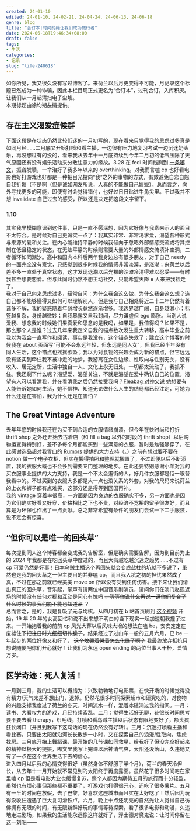 ```yaml
---
created: 24-01-10
edited: 24-01-10, 24-02-21, 24-04-24, 24-06-13, 24-06-18
genre: blog
title: "合订本|时间的绳让我们成为旅行者"
date: 2024-06-18T19:46:34+08:00
draft: false
tags: 
- 生活 
categories: 
- 记录 
slug: "life-240618"
---
```


如你所见，我又很久没有写过博客了。来荷兰以后月更变得不可能，月记录这个标题已然成为一种诈骗，因此本栏目现正式更名为“合订本”，过刊合订，入库积灰。让我们从一月起清扫电子尘埃。  
本期标题由徐均朔~~友情~~提供。

## 存在主义渴爱症候群
下面这段是在状态仍然比较低迷的一月初写的，现在看来只觉得我的思虑过多真是如同月经……二月底又开始打喷和看主播，一边很有压力地复习考试一边沉迷奶头乐，再没想过有的没的，看来我从去年十一月底持续到今年二月初的低气压除了天气原因还有没有娱乐活动来分散注意力的缘故。3.28 在 fedi 时间线刷到 [一条嘟文](https://m.cmx.im/@floraTomatoHat/108601313684297856)，振聋发聩，一举治好了我多年以来的 overthinking。对我而言嗑 cp 也好看电影也好打游戏也好都是一种把目光投向“我”之外的事物的方式，有效避免自恋自怨自我折嬷（不是啊（但是诚如网友所说，人真的不能做自己嬷嬷）。总而言之，向外寻找更多的可能，即便有时会觉得错付，也好过日日钻进牛角尖里。不过我并不想 invalidate 自己过去的感受，所以还是决定把这段文字留下。
### 1.10
其实我早模糊意识到这件事，只是一直不愿深想，因为它好像与我素来示人的面目不太符合。是时候对自己更诚实一点了：我其实非常、非常渴求爱，渴望各种形式与来源的爱和关注。在内心能维持平静的时候我倾向于忽略外部情感交流或将其控制在低且稳定的状态，在无法平静的时候则需要大量的外部情感交流填补空洞，二者循环如同潮汐。高中和国内本科后两年我身边总有很多朋友，对于自己 needy 的一面完全没有察觉，只感觉到很多时候我的情感非常淡漠，是涨潮；来荷兰以后差不多一直处于真空状态，这才发现退潮以后光裸的沙滩冷清得难以忍受——有时我甚至想要恋爱。但与此同时仍然不想主动社交，只能希望天降 e 人来把我捡走了。  
我对于自己向来思虑过多，经常自问：为什么我会这么做，为什么我会这么想？连自己都不能够懂得又如何可以理解别人，但是我与自己相处将近二十二年仍然有着诸多不解，我的疑惑随着年龄增长竟然逐渐增多。我边界越广阔，自身越渺小；标签越复杂，身份越微妙；自我暴露又自我封闭，尽力谦虚但 ego 膨胀。当别人说爱我、想念我的时候她们果真爱和思念的是我吗，如果是，我值得吗？如果不是，那么那个人是谁？过去几年来我定义自我的锚点数次发生重大转移，高中毕业之前我以为我会一直写作和阅读，事实是我没有，这个锚点失效了；建立这个博客的时候我在 about 页面写“可能不会永远年轻，但永远是同人女”，但我已经半年没有同人生活，这个锚点也摇摇欲坠；我以为对食物的兴趣会成为新的锚点，但它远远没有坚实到牵住我不被冲走的地步。我游离在女性边缘、性取向与性别无关，没有收入、居无定所，生活中独自一人、文化上永无归处，一切都太流动了，我抓不住。我还剩下什么呢？渴望爱、渴望关注，不就是渴望在爱中确认自己的位置，渴望有人可以看清我，并在看清我之后仍然接受我吗？[Fleabag 对神父说](https://movie.douban.com/photos/photo/2551919869/) 她想要有人能告诉她如何生活，她不信神、知道无论做什么人生的结局都已经注定，可她为什么还是在害怕，我为什么还是在害怕？

## The Great Vintage Adventure
去年年底的时候我还在为买不到合适的衣服情绪崩溃，但今年在快时尚和打折 thrift shop 之外还开始去古着店（和 fill a bag 以外的时段的 thrift shop）以后购物运变得特别好，差不多每个月都能买到一些满意的衣服，暂时是勉强够穿了，在此感谢选品超对我胃口的 [Rumors](https://www.rumorsvintage.nl/en/) 提供的大力支持（。）之前有想过要不要在 notion 做一个电子衣柜，但实在懒得拍照和整理就搁置了，不过即便以后不断添置，我的衣服大概也不会多到需要专门整理的地步。在此还要特别感谢小羊对我的买衣服事业提供的大力支持，我是一个不太会逛街的人，好几件衣服都是佢一眼替我看中的。不过买到的衣服大多都是大一点也没关系的外套，对我的尺码来说荷兰的上衣和裤子都有点难买，这部分还是得等到回国再补。  
我的 vintage 穿着率很高，一方面是因为身边的衣服确实不多，另一方面也是因为它们确实好看又好穿，价格相比之下也不贵，对经济不宽裕的留子很友好，而且算是为环保也作出了一点贡献。总之非常希望有条件的朋友们尝试一下二手服装，说不定会有惊喜。

## “但你可以是唯一的回头草”
每次提到同人这个博客都会变成我的告解室，但是确实需要告解，因为到目前为止的 2024 年我都是在吃回头草中度过的，而且大有越吃越沉迷之趋势……不过有 cp 可爱仍然是好事！日本乌贼主播这个再回头就会变成盐柱的坑就不多说了，虽然也是我的回头草之一但主要目的并非嗑 cp，而且我入坑之初的担忧果然成了真，不过在那之前就已经美美 move on 所以没有受到任何伤害。接下来让我们请出真正的回头草，音乐起，掌声有请两位中国音乐剧演员，请问你们在澳门赵孤返场的时候没有任何对视和互动是问心有愧吗 ~~，等等你说什么再说一遍你们复合了什么时候的事我们能不能也知道点~~ ？  
总而言之，是的，我是复吸了元与均棋。从四月初在 b 站首页刷到 [这个视频](https://www.bilibili.com/video/BV1aJ4m1p7F9/) 开始，19 年 20 年的女高回忆和说不出来想不明白的当下现实一起加速朝我撞了过来。一开始抱着我的前前 cp 风光大葬以后风味大增的想法在嗑 be，安安定定在废墟住下~~把往日时光细细切作臊子~~，结果经过了过山车一般的五月六月，已 be 一年起步的两位好像又和好了， ~~这个坟哭着哭着怎么化蝶了啊？~~ 我最终放弃抵抗只想说随便吧你们开心就好！让我们为永远 open ending 的两位当事人干杯，爱情万岁。  

## 医学奇迹：死人复活！
一月到三月，我的生活可以概括为：兴致勃勃地订电影票，在快开场的时候觉得没有精力/天气太差不想出门，退掉。仍然花很多时间探索超市和研究吃的，对食物的兴趣支撑我度过了荷兰的冬天，时间流水一样，混着冰碴淌过我的指间。一月：读书、大看权力的游戏，月经持续紊乱。二月：觉得生活好无聊，花很长时间思考要不要去看 therapy，织毛线，打喷和看乌贼主播以后状态有限地变好了，额头疯狂长闭口（并且到我写下这句话的现在仍然没有好转）。三月：沉迷打喷看主播和看比赛，只要出太阳就沿河长长散步一小时，又在探索自己的浪漫/性取向，焦虑找房。三月底开始上舞蹈课，最开始的几节课如同救星，给我好了但没完全好起来的精神以极大的提振，嘟文里我写上完课以后神清气爽，太阳还没落山，久违地又有了一点在这个世界生活下去的信心。  
进入四月以后我的心情变得很好（虽然身体不舒服了半个月），荷兰的春天冷但长，从去年十一月开始就不常见到的太阳终于再度露面。虽然花了很多时间宅在家里嗑 cp 但是看电影大业也缓慢复苏，整个人都因为期待五月的旅行而十分轻盈，虽然也有烦心事但那些都不重要了，打游戏也打得很开心，还吃了很多薯片。五月有一半的时间在放假，去了巴黎，好喜欢这座城市而且实在太好吃了！然后因为玩得没收住遭遇了巨大复习滑铁卢。六月，晚上十点还明亮的自然光让人觉得自己彷佛拥有无限的时间，有无限新鲜好玩的事情等待探索。看了很多电影和动漫，久违地走进剧场，如果我的生活能永远像这样就好了，浮士德对魔鬼说：让时间停留在这一刻吧——
